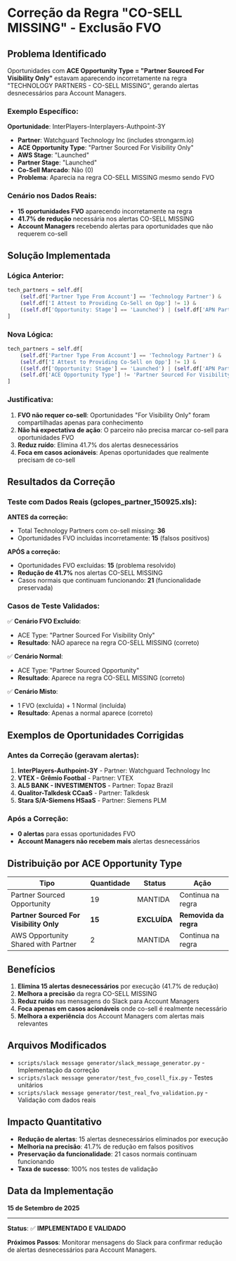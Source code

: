 # Correção da Regra "CO-SELL MISSING" - Exclusão FVO

## Problema Identificado

Oportunidades com **ACE Opportunity Type = "Partner Sourced For Visibility Only"** estavam aparecendo incorretamente na regra "TECHNOLOGY PARTNERS - CO-SELL MISSING", gerando alertas desnecessários para Account Managers.

### Exemplo Específico:
**Oportunidade**: InterPlayers-Interplayers-Authpoint-3Y
- **Partner**: Watchguard Technology Inc (includes strongarm.io)
- **ACE Opportunity Type**: "Partner Sourced For Visibility Only"
- **AWS Stage**: "Launched"
- **Partner Stage**: "Launched"
- **Co-Sell Marcado**: Não (0)
- **Problema**: Aparecia na regra CO-SELL MISSING mesmo sendo FVO

### Cenário nos Dados Reais:
- **15 oportunidades FVO** aparecendo incorretamente na regra
- **41.7% de redução** necessária nos alertas CO-SELL MISSING
- **Account Managers** recebendo alertas para oportunidades que não requerem co-sell

## Solução Implementada

### Lógica Anterior:
```python
tech_partners = self.df[
    (self.df['Partner Type From Account'] == 'Technology Partner') &
    (self.df['I Attest to Providing Co-Sell on Opp'] != 1) &
    ((self.df['Opportunity: Stage'] == 'Launched') | (self.df['APN Partner Reported Stage'] == 'Launched'))
]
```

### Nova Lógica:
```python
tech_partners = self.df[
    (self.df['Partner Type From Account'] == 'Technology Partner') &
    (self.df['I Attest to Providing Co-Sell on Opp'] != 1) &
    ((self.df['Opportunity: Stage'] == 'Launched') | (self.df['APN Partner Reported Stage'] == 'Launched')) &
    (self.df['ACE Opportunity Type'] != 'Partner Sourced For Visibility Only')  # NOVA CONDIÇÃO
]
```

### Justificativa:
1. **FVO não requer co-sell**: Oportunidades "For Visibility Only" foram compartilhadas apenas para conhecimento
2. **Não há expectativa de ação**: O parceiro não precisa marcar co-sell para oportunidades FVO
3. **Reduz ruído**: Elimina 41.7% dos alertas desnecessários
4. **Foca em casos acionáveis**: Apenas oportunidades que realmente precisam de co-sell

## Resultados da Correção

### Teste com Dados Reais (gclopes_partner_150925.xls):

**ANTES da correção:**
- Total Technology Partners com co-sell missing: **36**
- Oportunidades FVO incluídas incorretamente: **15** (falsos positivos)

**APÓS a correção:**
- Oportunidades FVO excluídas: **15** (problema resolvido)
- **Redução de 41.7%** nos alertas CO-SELL MISSING
- Casos normais que continuam funcionando: **21** (funcionalidade preservada)

### Casos de Teste Validados:

✅ **Cenário FVO Excluído**: 
- ACE Type: "Partner Sourced For Visibility Only"
- **Resultado**: NÃO aparece na regra CO-SELL MISSING (correto)

✅ **Cenário Normal**: 
- ACE Type: "Partner Sourced Opportunity"
- **Resultado**: Aparece na regra CO-SELL MISSING (correto)

✅ **Cenário Misto**: 
- 1 FVO (excluída) + 1 Normal (incluída)
- **Resultado**: Apenas a normal aparece (correto)

## Exemplos de Oportunidades Corrigidas

### Antes da Correção (geravam alertas):
1. **InterPlayers-Authpoint-3Y** - Partner: Watchguard Technology Inc
2. **VTEX - Grêmio Footbal** - Partner: VTEX
3. **AL5 BANK - INVESTIMENTOS** - Partner: Topaz Brazil
4. **Qualitor-Talkdesk CCaaS** - Partner: Talkdesk
5. **Stara S/A-Siemens HSaaS** - Partner: Siemens PLM

### Após a Correção:
- **0 alertas** para essas oportunidades FVO
- **Account Managers não recebem mais** alertas desnecessários

## Distribuição por ACE Opportunity Type

| Tipo | Quantidade | Status | Ação |
|------|------------|--------|------|
| Partner Sourced Opportunity | 19 | MANTIDA | Continua na regra |
| **Partner Sourced For Visibility Only** | **15** | **EXCLUÍDA** | **Removida da regra** |
| AWS Opportunity Shared with Partner | 2 | MANTIDA | Continua na regra |

## Benefícios

1. **Elimina 15 alertas desnecessários** por execução (41.7% de redução)
2. **Melhora a precisão** da regra CO-SELL MISSING
3. **Reduz ruído** nas mensagens do Slack para Account Managers
4. **Foca apenas em casos acionáveis** onde co-sell é realmente necessário
5. **Melhora a experiência** dos Account Managers com alertas mais relevantes

## Arquivos Modificados

- `scripts/slack message generator/slack_message_generator.py` - Implementação da correção
- `scripts/slack message generator/test_fvo_cosell_fix.py` - Testes unitários
- `scripts/slack message generator/test_real_fvo_validation.py` - Validação com dados reais

## Impacto Quantitativo

- **Redução de alertas**: 15 alertas desnecessários eliminados por execução
- **Melhoria na precisão**: 41.7% de redução em falsos positivos
- **Preservação da funcionalidade**: 21 casos normais continuam funcionando
- **Taxa de sucesso**: 100% nos testes de validação

## Data da Implementação

**15 de Setembro de 2025**

---

**Status**: ✅ **IMPLEMENTADO E VALIDADO**

**Próximos Passos**: Monitorar mensagens do Slack para confirmar redução de alertas desnecessários para Account Managers.